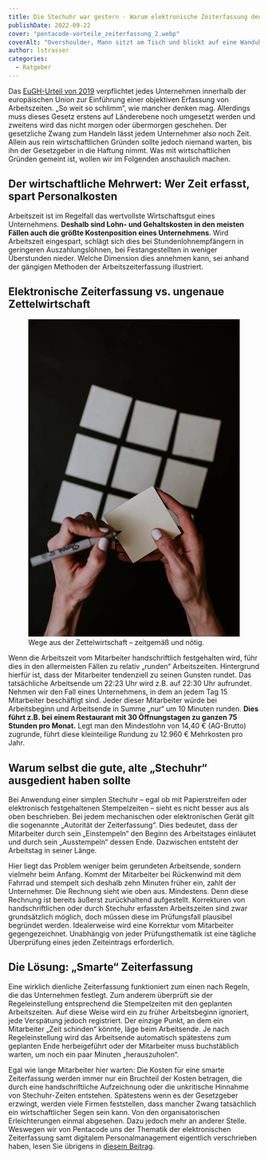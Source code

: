 ```yaml
---
title: Die Stechuhr war gestern - Warum elektronische Zeiterfassung den Gewinn erhöht
publishDate: 2022-09-22
cover: "pentacode-vorteile_zeiterfassung_2.webp"
coverAlt: "Overshoulder, Mann sitzt am Tisch und blickt auf eine Wanduhr."
author: lstrasser
categories:
  - Ratgeber
---
```


Das [EuGH-Urteil von 2019](../eugh_urteil/) verpflichtet jedes Unternehmen
innerhalb der europäischen Union zur Einführung einer objektiven Erfassung von
Arbeitszeiten. „So weit so schlimm“, wie mancher denken mag. Allerdings muss
dieses Gesetz erstens auf Länderebene noch umgesetzt werden und zweitens wird
das nicht morgen oder übermorgen geschehen. Der gesetzliche Zwang zum Handeln
lässt jedem Unternehmer also noch Zeit. Allein aus rein wirtschaftlichen Gründen
sollte jedoch niemand warten, bis ihn der Gesetzgeber in die Haftung nimmt. Was
mit wirtschaftlichen Gründen gemeint ist, wollen wir im Folgenden anschaulich
machen.

## Der wirtschaftliche Mehrwert: Wer Zeit erfasst, spart Personalkosten

Arbeitszeit ist im Regelfall das wertvollste Wirtschaftsgut eines Unternehmens.
**Deshalb sind Lohn- und Gehaltskosten in den meisten Fällen auch die größte
Kostenposition eines Unternehmens**. Wird Arbeitszeit eingespart, schlägt sich
dies bei Stundenlohnempfängern in geringeren Auszahlungslöhnen, bei
Festangestellten in weniger Überstunden nieder. Welche Dimension dies annehmen
kann, sei anhand der gängigen Methoden der Arbeitszeiterfassung illustriert.

## Elektronische Zeiterfassung vs. ungenaue Zettelwirtschaft

<figure class="float right width-40pc">
  <img src="pentacode-vorteile_zeiterfassung_5.webp" alt="Hand hält Notizblock und Stift. Im Hintergrund: weitere Zettel." />
  <figcaption>Wege aus der Zettelwirtschaft – zeitgemäß und nötig.</figcaption>
</figure>

Wenn die Arbeitszeit vom Mitarbeiter handschriftlich festgehalten wird, führ
dies in den allermeisten Fällen zu relativ „runden“ Arbeitszeiten. Hintergrund
hierfür ist, dass der Mitarbeiter tendenziell zu seinen Gunsten rundet. Das
tatsächliche Arbeitsende um 22:23 Uhr wird z.B. auf 22:30 Uhr aufrundet. Nehmen
wir den Fall eines Unternehmens, in dem an jedem Tag 15 Mitarbeiter beschäftigt
sind. Jeder dieser Mitarbeiter würde bei Arbeitsbeginn und Arbeitsende in Summe
„nur“ um 10 Minuten runden. **Dies führt z.B. bei einem Restaurant mit 30
Öffnungstagen zu ganzen 75 Stunden pro Monat.** Legt man den Mindestlohn von 14,40
€ (AG-Brutto) zugrunde, führt diese kleinteilige Rundung zu 12.960 € Mehrkosten
pro Jahr.

## Warum selbst die gute, alte „Stechuhr“ ausgedient haben sollte

Bei Anwendung einer simplen Stechuhr – egal ob mit Papierstreifen oder
elektronisch festgehaltenen Stempelzeiten – sieht es nicht besser aus als oben
beschrieben. Bei jedem mechanischen oder elektronischen Gerät gilt die
sogenannte „Autorität der Zeiterfassung“. Dies bedeutet, dass der Mitarbeiter
durch sein „Einstempeln“ den Beginn des Arbeitstages einläutet und durch sein
„Ausstempeln“ dessen Ende. Dazwischen entsteht der Arbeitstag in seiner Länge.

Hier liegt das Problem weniger beim gerundeten Arbeitsende, sondern vielmehr
beim Anfang. Kommt der Mitarbeiter bei Rückenwind mit dem Fahrrad und stempelt
sich deshalb zehn Minuten früher ein, zahlt der Unternehmer. Die Rechnung sieht
wie oben aus. Mindestens. Denn diese Rechnung ist bereits äußerst zurückhaltend
aufgestellt. Korrekturen von handschriftlichen oder durch Stechuhr erfassten
Arbeitszeiten sind zwar grundsätzlich möglich, doch müssen diese im Prüfungsfall
plausibel begründet werden. Idealerweise wird eine Korrektur vom Mitarbeiter
gegengezeichnet. Unabhängig von jeder Prüfungsthematik ist eine tägliche
Überprüfung eines jeden Zeiteintrags erforderlich.

## Die Lösung: „Smarte“ Zeiterfassung

Eine wirklich dienliche Zeiterfassung funktioniert zum einen nach Regeln, die
das Unternehmen festlegt. Zum anderem überprüft sie der Regeleinstellung
entsprechend die Stempelzeiten mit den geplanten Arbeitszeiten. Auf diese Weise
wird ein zu früher Arbeitsbeginn ignoriert, jede Verspätung jedoch registriert.
Der einzige Punkt, an dem ein Mitarbeiter „Zeit schinden“ könnte, läge beim
Arbeitsende. Je nach Regeleinstellung wird das Arbeitsende automatisch
spätestens zum geplanten Ende herbeigeführt oder der Mitarbeiter muss
buchstäblich warten, um noch ein paar Minuten „herauszuholen“.

Egal wie lange Mitarbeiter hier warten: Die Kosten für eine smarte Zeiterfassung
werden immer nur ein Bruchteil der Kosten betragen, die durch eine
handschriftliche Aufzeichnung oder die unkritische Hinnahme von Stechuhr-Zeiten
entstehen.  Spätestens wenn es der Gesetzgeber erzwingt, werden viele Firmen
feststellen, dass mancher Zwang tatsächlich ein wirtschaftlicher Segen sein
kann. Von den organisatorischen Erleichterungen einmal abgesehen. Dazu jedoch
mehr an anderer Stelle. Weswegen wir von Pentacode uns der Thematik der
elektronischen Zeiterfassung samt digitalem Personalmanagement eigentlich
verschrieben haben, lesen Sie übrigens in [diesem
Beitrag](../erfolg_durch_faktor_zeit/).
